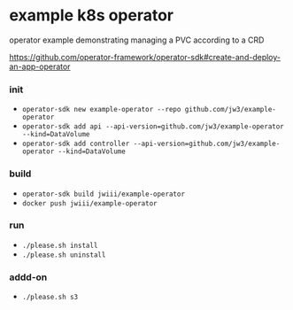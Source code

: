 example k8s operator
===

operator example demonstrating managing a PVC according to a CRD

https://github.com/operator-framework/operator-sdk#create-and-deploy-an-app-operator

### init
- `operator-sdk new example-operator --repo github.com/jw3/example-operator`
- `operator-sdk add api --api-version=github.com/jw3/example-operator --kind=DataVolume`
- `operator-sdk add controller --api-version=github.com/jw3/example-operator --kind=DataVolume`

### build
- `operator-sdk build jwiii/example-operator`
- `docker push jwiii/example-operator`

### run
- `./please.sh install`
- `./please.sh uninstall`

### addd-on
- `./please.sh s3`
